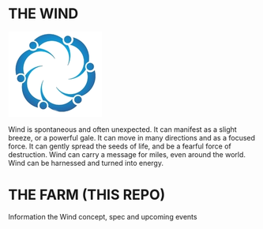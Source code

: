 # THE WIND

![logo](doc/img/wind.png)

Wind is spontaneous and often unexpected. It can manifest as a slight breeze, or a powerful gale. It can move in many directions and as a focused force. It can gently spread the seeds of life, and be a fearful force of destruction. Wind can carry a message for miles, even around the world. Wind can be harnessed and turned into energy.

# THE FARM (THIS REPO)

Information the Wind concept, spec and upcoming events

